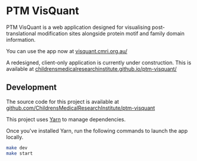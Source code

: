 # PTM VisQuant

PTM VisQuant is a web application designed for visualising post-translational
modification sites alongside protein motif and family domain information.

You can use the app now at
[visquant.cmri.org.au/](https://visquant.cmri.org.au/)

A redesigned, client-only application is currently under construction. This is available at
[childrensmedicalresearchinstitute.github.io/ptm-visquant/](https://childrensmedicalresearchinstitute.github.io/ptm-visquant/)

## Development

The source code for this project is available at [github.com/ChildrensMedicalResearchInstitute/ptm-visquant](https://github.com/ChildrensMedicalResearchInstitute/ptm-visquant)

This project uses [Yarn](https://classic.yarnpkg.com/en/docs/install) to manage
dependencies.

Once you've installed Yarn, run the following commands to launch the app
locally.

```sh
make dev
make start
```
